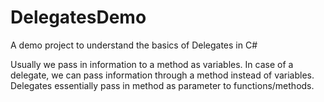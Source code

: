 # DelegatesDemo
A demo project to understand the basics of Delegates in C#

Usually we pass in information to a method as variables. In case of a delegate, we can pass information through a method instead of variables.
Delegates essentially pass in method as parameter to functions/methods.
